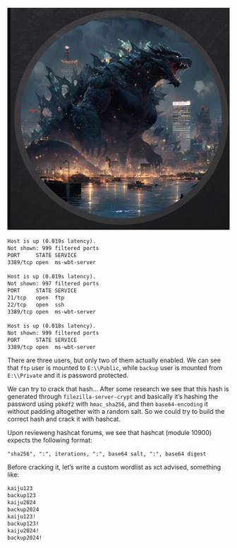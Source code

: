 
![](Kaiju_Cover_.png)


```
Host is up (0.019s latency).
Not shown: 999 filtered ports
PORT     STATE SERVICE
3389/tcp open  ms-wbt-server

Host is up (0.019s latency).
Not shown: 997 filtered ports
PORT     STATE SERVICE
21/tcp   open  ftp
22/tcp   open  ssh
3389/tcp open  ms-wbt-server

Host is up (0.018s latency).
Not shown: 999 filtered ports
PORT     STATE SERVICE
3389/tcp open  ms-wbt-server
```





There are three users, but only two of them actually enabled. We can see that `ftp` user is mounted to `E:\\Public`, while `backup` user is mounted from `E:\\Private` and it is password protected.

We can try to crack that hash… After some research we see that this hash is generated through `filezilla-server-crypt` and basically it’s hashing the password using `pbkdf2` with `hmac_sha256`, and then `base64-encoding` it without padding altogether with a random salt. So we could try to build the correct hash and crack it with hashcat.

Upon revieweng hashcat forums, we see that hashcat (module 10900) expects the following format:

```
"sha256", ":", iterations, ":", base64 salt, ":", base64 digest
```



Before cracking it, let’s write a custom wordlist as xct advised, something like:


```
kaiju123
backup123
kaiju2024
backup2024
kaiju123!
backup123!
kaiju2024!
backup2024!
```